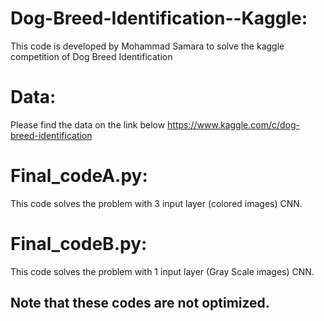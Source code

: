 # Dog-Breed-Identification--Kaggle:
This code is developed by Mohammad Samara to solve the kaggle competition of Dog Breed Identification 

# Data:
Please find the data on the link below
https://www.kaggle.com/c/dog-breed-identification

# Final_codeA.py:
This code solves the problem with 3 input layer (colored images) CNN.  

# Final_codeB.py:
This code solves the problem with 1 input layer (Gray Scale images) CNN.  

## Note that these codes are not optimized.
